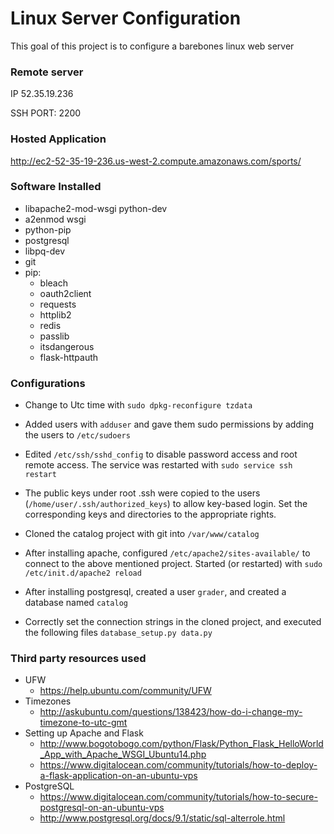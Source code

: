 # Linux Server Configuration

This goal of this project is to configure a barebones linux web server

### Remote server

IP 52.35.19.236

SSH PORT: 2200

### Hosted Application

http://ec2-52-35-19-236.us-west-2.compute.amazonaws.com/sports/

### Software Installed

* libapache2-mod-wsgi python-dev
* a2enmod wsgi 
* python-pip 
* postgresql
* libpq-dev
* git
* pip: 
  * bleach
  * oauth2client
  * requests
  * httplib2
  * redis
  * passlib
  * itsdangerous
  * flask-httpauth

### Configurations

* Change to Utc time with ```sudo dpkg-reconfigure tzdata```

* Added users with ```adduser``` and gave them sudo permissions by adding the users to ```/etc/sudoers```

* Edited ```/etc/ssh/sshd_config``` to disable password access and root remote access.  The service was restarted with ```sudo service ssh restart```
 
* The public keys under root .ssh were copied to the users (```/home/user/.ssh/authorized_keys```) to allow key-based login.  Set the corresponding keys and directories to the appropriate rights.
 
* Cloned the catalog project with git into ```/var/www/catalog```

* After installing apache, configured ```/etc/apache2/sites-available/``` to connect to the above mentioned project. Started (or restarted) with ```sudo /etc/init.d/apache2 reload```

* After installing postgresql, created a user ```grader```, and created a database named ```catalog```

* Correctly set the connection strings in the cloned project, and executed the following files ```database_setup.py data.py```

### Third party resources used

* UFW
  * https://help.ubuntu.com/community/UFW
* Timezones
  * http://askubuntu.com/questions/138423/how-do-i-change-my-timezone-to-utc-gmt
* Setting up Apache and Flask 
  * http://www.bogotobogo.com/python/Flask/Python_Flask_HelloWorld_App_with_Apache_WSGI_Ubuntu14.php
  * https://www.digitalocean.com/community/tutorials/how-to-deploy-a-flask-application-on-an-ubuntu-vps
* PostgreSQL
  * https://www.digitalocean.com/community/tutorials/how-to-secure-postgresql-on-an-ubuntu-vps
  * http://www.postgresql.org/docs/9.1/static/sql-alterrole.html
